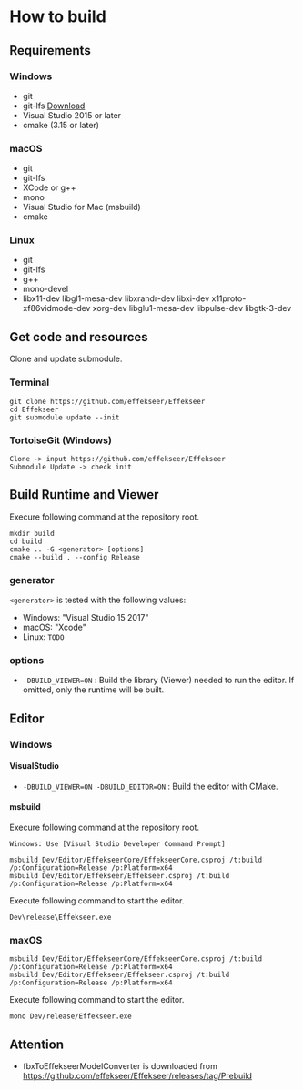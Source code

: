 How to build
==========

Requirements
----------

### Windows

- git
- git-lfs [Download](https://git-lfs.github.com/)
- Visual Studio 2015 or later
- cmake (3.15 or later)

### macOS

- git
- git-lfs
- XCode or g++
- mono
- Visual Studio for Mac (msbuild)
- cmake

### Linux

- git
- git-lfs
- g++
- mono-devel
- libx11-dev libgl1-mesa-dev libxrandr-dev libxi-dev x11proto-xf86vidmode-dev xorg-dev libglu1-mesa-dev libpulse-dev libgtk-3-dev

Get code and resources
----------

Clone and update submodule.

### Terminal

```
git clone https://github.com/effekseer/Effekseer
cd Effekseer
git submodule update --init
```

### TortoiseGit (Windows)

```
Clone -> input https://github.com/effekseer/Effekseer
Submodule Update -> check init
```

Build Runtime and Viewer
----------

Execure following command at the repository root.

```
mkdir build
cd build
cmake .. -G <generator> [options]
cmake --build . --config Release
```

### generator

`<generator>` is tested with the following values:

- Windows: "Visual Studio 15 2017"
- macOS: "Xcode"
- Linux: `TODO`

### options

- `-DBUILD_VIEWER=ON` : Build the library (Viewer) needed to run the editor. If omitted, only the runtime will be built.


Editor
----------

### Windows

#### VisualStudio

- `-DBUILD_VIEWER=ON -DBUILD_EDITOR=ON` : Build the editor with CMake.

#### msbuild

Execure following command at the repository root.

`Windows: Use [Visual Studio Developer Command Prompt]`

```
msbuild Dev/Editor/EffekseerCore/EffekseerCore.csproj /t:build /p:Configuration=Release /p:Platform=x64
msbuild Dev/Editor/Effekseer/Effekseer.csproj /t:build /p:Configuration=Release /p:Platform=x64
```

Execute following command to start the editor.

```
Dev\release\Effekseer.exe
```

### maxOS

```
msbuild Dev/Editor/EffekseerCore/EffekseerCore.csproj /t:build /p:Configuration=Release /p:Platform=x64
msbuild Dev/Editor/Effekseer/Effekseer.csproj /t:build /p:Configuration=Release /p:Platform=x64
```

Execute following command to start the editor.

```
mono Dev/release/Effekseer.exe
```

Attention
----------

- fbxToEffekseerModelConverter is downloaded from https://github.com/effekseer/Effekseer/releases/tag/Prebuild
